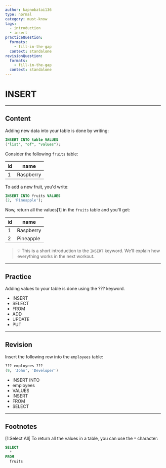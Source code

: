 ```yaml
---
author: kapnobatai136
type: normal
category: must-know
tags:
  - introduction
  - insert
practiceQuestion:
  formats:
    - fill-in-the-gap
  context: standalone
revisionQuestion:
  formats:
    - fill-in-the-gap
  context: standalone
---
```


# INSERT


---

## Content

Adding new data into your table is done by writing:

```sql
INSERT INTO table VALUES 
("list", "of", "values");
```

Consider the following `fruits` table:

| id | name      |
| -- | --------- |
| 1  | Raspberry |

To add a new fruit, you'd write:

```sql
INSERT INTO fruits VALUES
(2, 'Pineapple');
```

Now, return all the values[1] in the `fruits` table and you'll get:

| id | name      |
| -- | --------- |
| 1  | Raspberry |
| 2  | Pineapple |

> 💡 This is a short introduction to the `INSERT` keyword. We'll explain how everything works in the next workout.


---

## Practice

Adding values to your table is done using the ??? keyword.

- INSERT
- SELECT
- FROM
- ADD
- UPDATE
- PUT


---

## Revision

Insert the following row into the `employees` table:

```sql
??? employees ???
(9, 'John', 'Developer')
```

- INSERT INTO
- employees
- VALUES
- INSERT
- FROM
- SELECT


---

## Footnotes

[1:Select All]
To return all the values in a table, you can use the `*` character:

```sql
SELECT 
  *
FROM 
  fruits
```

